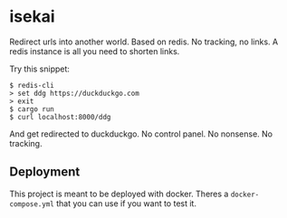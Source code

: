 # isekai

Redirect urls into another world. Based on redis. No tracking, no links. A
redis instance is all you need to shorten links.

Try this snippet:

```
$ redis-cli
> set ddg https://duckduckgo.com
> exit
$ cargo run
$ curl localhost:8000/ddg
```

And get redirected to duckduckgo. No control panel. No nonsense. No tracking.

## Deployment

This project is meant to be deployed with docker. Theres a `docker-compose.yml`
that you can use if you want to test it.
